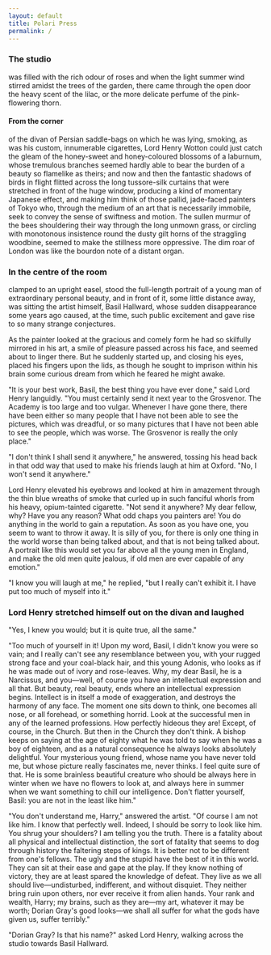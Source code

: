 ```yaml
---
layout: default
title: Polari Press
permalink: /
---
```


### The studio
was filled with the rich odour of roses and when the light summer wind stirred amidst the trees of the garden, there came through the open door the heavy scent of the lilac, or the more delicate perfume of the pink-flowering thorn.

#### From the corner
of the divan of Persian saddle-bags on which he was lying, smoking, as was his custom, innumerable cigarettes, Lord Henry Wotton could just catch the gleam of the honey-sweet and honey-coloured blossoms of a laburnum, whose tremulous branches seemed hardly able to bear the burden of a beauty so flamelike as theirs; and now and then the fantastic shadows of birds in flight flitted across the long tussore-silk curtains that were stretched in front of the huge window, producing a kind of momentary Japanese effect, and making him think of those pallid, jade-faced painters of Tokyo who, through the medium of an art that is necessarily immobile, seek to convey the sense of swiftness and motion. The sullen murmur of the bees shouldering their way through the long unmown grass, or circling with monotonous insistence round the dusty gilt horns of the straggling woodbine, seemed to make the stillness more oppressive. The dim roar of London was like the bourdon note of a distant organ.

### In the centre of the room
clamped to an upright easel, stood the full-length portrait of a young man of extraordinary personal beauty, and in front of it, some little distance away, was sitting the artist himself, Basil Hallward, whose sudden disappearance some years ago caused, at the time, such public excitement and gave rise to so many strange conjectures.

As the painter looked at the gracious and comely form he had so skilfully mirrored in his art, a smile of pleasure passed across his face, and seemed about to linger there. But he suddenly started up, and closing his eyes, placed his fingers upon the lids, as though he sought to imprison within his brain some curious dream from which he feared he might awake.

"It is your best work, Basil, the best thing you have ever done," said Lord Henry languidly. "You must certainly send it next year to the Grosvenor. The Academy is too large and too vulgar. Whenever I have gone there, there have been either so many people that I have not been able to see the pictures, which was dreadful, or so many pictures that I have not been able to see the people, which was worse. The Grosvenor is really the only place."

"I don't think I shall send it anywhere," he answered, tossing his head back in that odd way that used to make his friends laugh at him at Oxford. "No, I won't send it anywhere."

Lord Henry elevated his eyebrows and looked at him in amazement through the thin blue wreaths of smoke that curled up in such fanciful whorls from his heavy, opium-tainted cigarette. "Not send it anywhere? My dear fellow, why? Have you any reason? What odd chaps you painters are! You do anything in the world to gain a reputation. As soon as you have one, you seem to want to throw it away. It is silly of you, for there is only one thing in the world worse than being talked about, and that is not being talked about. A portrait like this would set you far above all the young men in England, and make the old men quite jealous, if old men are ever capable of any emotion."

"I know you will laugh at me," he replied, "but I really can't exhibit it. I have put too much of myself into it."

### Lord Henry stretched himself out on the divan and laughed

"Yes, I knew you would; but it is quite true, all the same."

"Too much of yourself in it! Upon my word, Basil, I didn't know you were so vain; and I really can't see any resemblance between you, with your rugged strong face and your coal-black hair, and this young Adonis, who looks as if he was made out of ivory and rose-leaves. Why, my dear Basil, he is a Narcissus, and you—well, of course you have an intellectual expression and all that. But beauty, real beauty, ends where an intellectual expression begins. Intellect is in itself a mode of exaggeration, and destroys the harmony of any face. The moment one sits down to think, one becomes all nose, or all forehead, or something horrid. Look at the successful men in any of the learned professions. How perfectly hideous they are! Except, of course, in the Church. But then in the Church they don't think. A bishop keeps on saying at the age of eighty what he was told to say when he was a boy of eighteen, and as a natural consequence he always looks absolutely delightful. Your mysterious young friend, whose name you have never told me, but whose picture really fascinates me, never thinks. I feel quite sure of that. He is some brainless beautiful creature who should be always here in winter when we have no flowers to look at, and always here in summer when we want something to chill our intelligence. Don't flatter yourself, Basil: you are not in the least like him."

"You don't understand me, Harry," answered the artist. "Of course I am not like him. I know that perfectly well. Indeed, I should be sorry to look like him. You shrug your shoulders? I am telling you the truth. There is a fatality about all physical and intellectual distinction, the sort of fatality that seems to dog through history the faltering steps of kings. It is better not to be different from one's fellows. The ugly and the stupid have the best of it in this world. They can sit at their ease and gape at the play. If they know nothing of victory, they are at least spared the knowledge of defeat. They live as we all should live—undisturbed, indifferent, and without disquiet. They neither bring ruin upon others, nor ever receive it from alien hands. Your rank and wealth, Harry; my brains, such as they are—my art, whatever it may be worth; Dorian Gray's good looks—we shall all suffer for what the gods have given us, suffer terribly."

"Dorian Gray? Is that his name?" asked Lord Henry, walking across the studio towards Basil Hallward. 
